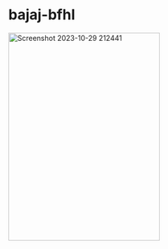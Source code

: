 # bajaj-bfhl
<img width="301" height="414" alt="Screenshot 2023-10-29 212441" src="https://github.com/user-attachments/assets/e8f9b8e4-2a39-4fcb-ae43-c8af93cfd946" />

